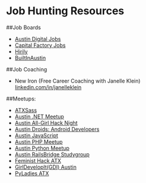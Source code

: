 Job Hunting Resources
=========================
##Job Boards
* [Austin Digital Jobs](https://www.facebook.com/groups/austindigitaljobs/)
* [Capital Factory Jobs](https://www.facebook.com/groups/capitalfactoryjobs/)
* [Hirily](http://hirily.com/)
* [BuiltInAustin](http://www.builtinaustin.com/jobs)

##Job Coaching
* New Iron (Free Career Coaching with Janelle Klein) [linkedin.com/in/janelleklein](https://www.linkedin.com/in/janelleklein)

##Meetups:
* [ATXSass](http://www.meetup.com/ATXSass)
* [Austin .NET Meetup](http://www.meetup.com/Austin-Dot-Net)
* [Austin All-Girl Hack Night](http://www.meetup.com/Austin-All-Girl-Hack-Night)
* [Austin Droids: Android Developers](http://www.meetup.com/Austin-Android)
* [Austin JavaScript](http://www.meetup.com/javascript-austin)
* [Austin PHP Meetup](http://www.meetup.com/austinphp)
* [Austin Python Meetup](http://www.meetup.com/austinpython)
* [Austin RailsBridge Studygroup](http://www.meetup.com/Austin-RailsBridge-Studygroup)
* [Feminist Hack ATX](http://www.meetup.com/Feminist-Hack-ATX)
* [GirlDevelopIt(GDI) Austin](http://www.meetup.com/Girl-Develop-It-Austin)
* [PyLadies ATX](http://www.meetup.com/PyLadies-ATX)

